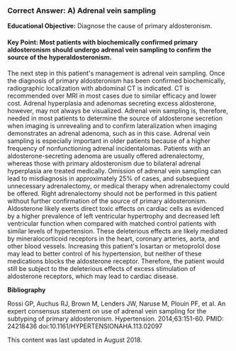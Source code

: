 
### Correct Answer: A) Adrenal vein sampling 

**Educational Objective:** Diagnose the cause of primary aldosteronism.

#### **Key Point:** Most patients with biochemically confirmed primary aldosteronism should undergo adrenal vein sampling to confirm the source of the hyperaldosteronism.

The next step in this patient's management is adrenal vein sampling. Once the diagnosis of primary aldosteronism has been confirmed biochemically, radiographic localization with abdominal CT is indicated. CT is recommended over MRI in most cases due to similar efficacy and lower cost. Adrenal hyperplasia and adenomas secreting excess aldosterone, however, may not always be visualized. Adrenal vein sampling is, therefore, needed in most patients to determine the source of aldosterone secretion when imaging is unrevealing and to confirm lateralization when imaging demonstrates an adrenal adenoma, such as in this case. Adrenal vein sampling is especially important in older patients because of a higher frequency of nonfunctioning adrenal incidentalomas. Patients with an aldosterone-secreting adenoma are usually offered adrenalectomy, whereas those with primary aldosteronism due to bilateral adrenal hyperplasia are treated medically. Omission of adrenal vein sampling can lead to misdiagnosis in approximately 25% of cases, and subsequent unnecessary adrenalectomy, or medical therapy when adrenalectomy could be offered. Right adrenalectomy should not be performed in this patient without further confirmation of the source of primary aldosteronism.
Aldosterone likely exerts direct toxic effects on cardiac cells as evidenced by a higher prevalence of left ventricular hypertrophy and decreased left ventricular function when compared with matched control patients with similar levels of hypertension. These deleterious effects are likely mediated by mineralocorticoid receptors in the heart, coronary arteries, aorta, and other blood vessels. Increasing this patient's losartan or metoprolol dose may lead to better control of his hypertension, but neither of these medications blocks the aldosterone receptor. Therefore, the patient would still be subject to the deleterious effects of excess stimulation of aldosterone receptors, which may lead to cardiac disease.

**Bibliography**

Rossi GP, Auchus RJ, Brown M, Lenders JW, Naruse M, Plouin PF, et al. An expert consensus statement on use of adrenal vein sampling for the subtyping of primary aldosteronism. Hypertension. 2014;63:151-60. PMID: 24218436 doi:10.1161/HYPERTENSIONAHA.113.02097

This content was last updated in August 2018.